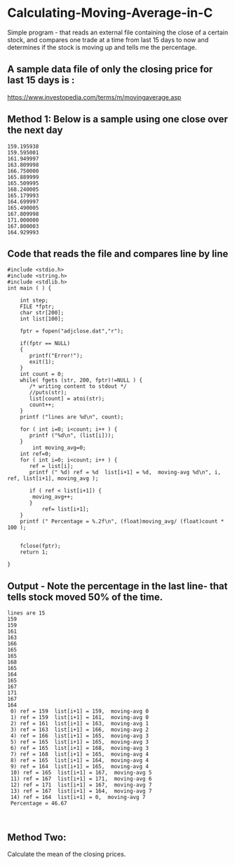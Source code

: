 # Calculating-Moving-Average-in-C

Simple program - that reads an external file containing the close of a certain stock, and compares one trade at a time from last 15 days to now and determines if the stock is moving up and tells me the percentage.

## A sample data file of only the closing price for last 15 days is :

https://www.investopedia.com/terms/m/movingaverage.asp

## Method 1: Below is a sample using one close over the next day

```
159.195938
159.595001
161.949997
163.809998
166.750000
165.889999
165.509995
168.240005
165.179993
164.699997
165.490005
167.809998
171.000000
167.800003
164.929993

```


## Code that reads the file and compares line by line

```
#include <stdio.h>
#include <string.h>
#include <stdlib.h>
int main ( ) {

	int step;
	FILE *fptr;
	char str[200];
	int list[100];
	
	fptr = fopen("adjclose.dat","r");
	
	if(fptr == NULL)
	{
	   printf("Error!");   
	   exit(1);             
	}
	int count = 0;
	while( fgets (str, 200, fptr)!=NULL ) {
	   /* writing content to stdout */
	   //puts(str);
	   list[count] = atoi(str);
	   count++;
	}
	printf ("lines are %d\n", count);
	
	for ( int i=0; i<count; i++ ) {
	   printf ("%d\n", (list[i]));
	}
        int moving_avg=0;
	int ref=0;
	for ( int i=0; i<count; i++ ) {
 	   ref = list[i];
  	   printf (" %d) ref = %d  list[i+1] = %d,  moving-avg %d\n", i, ref, list[i+1], moving_avg );

	   if ( ref < list[i+1]) {
		moving_avg++;
	   }
           ref= list[i+1];
	}
	printf (" Percentage = %.2f\n", (float)moving_avg/ (float)count * 100 );
		   
		
	fclose(fptr);
	return 1;

}

```


## Output - Note the percentage in the last line- that tells stock moved 50% of the time.

```
lines are 15
159
159
161
163
166
165
165
168
165
164
165
167
171
167
164
 0) ref = 159  list[i+1] = 159,  moving-avg 0
 1) ref = 159  list[i+1] = 161,  moving-avg 0
 2) ref = 161  list[i+1] = 163,  moving-avg 1
 3) ref = 163  list[i+1] = 166,  moving-avg 2
 4) ref = 166  list[i+1] = 165,  moving-avg 3
 5) ref = 165  list[i+1] = 165,  moving-avg 3
 6) ref = 165  list[i+1] = 168,  moving-avg 3
 7) ref = 168  list[i+1] = 165,  moving-avg 4
 8) ref = 165  list[i+1] = 164,  moving-avg 4
 9) ref = 164  list[i+1] = 165,  moving-avg 4
 10) ref = 165  list[i+1] = 167,  moving-avg 5
 11) ref = 167  list[i+1] = 171,  moving-avg 6
 12) ref = 171  list[i+1] = 167,  moving-avg 7
 13) ref = 167  list[i+1] = 164,  moving-avg 7
 14) ref = 164  list[i+1] = 0,  moving-avg 7
 Percentage = 46.67
 
 
 ```


## Method Two:


Calculate the mean of the closing prices.


